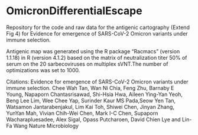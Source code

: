 # OmicronDifferentialEscape

Repository for the code and raw data for the antigenic cartography (Extend Fig 4) for Evidence for emergence of SARS-CoV-2 Omicron variants under immune selection.

Antigenic map was generated using the R package “Racmacs” (version 1.1.18) in R (version 4.1.2) based on the matrix of neutralization titer 50% of serum on the 20 sarbecoviruses on multiplex sVNT.The number of optimizations was set to 1000.

Citations:
Evidence for emergence of SARS-CoV-2 Omicron variants under immune selection.
Chee Wah Tan, Wan Ni Chia, Feng Zhu, Barnaby E Young, Napaporn Chantasrisawad, Shi-Hsia Hwa, Aileen Ying-Yan Yeoh, Beng Lee Lim, Wee Chee Yap, Surinder Kaur MS Pada,Seow Yen Tan, Watsamon Jantarabenjakul, Lim Kai Toh, Shiwei Chen, Jinyan Zhang, YunYan Mah, Vivian Chih-Wei Chen, Mark I-C Chen, Supaporn Wacharapluesadee, Alex Sigal, Opass Putcharoen, David Chien Lye and Lin-Fa Wang
Nature Microbiology
